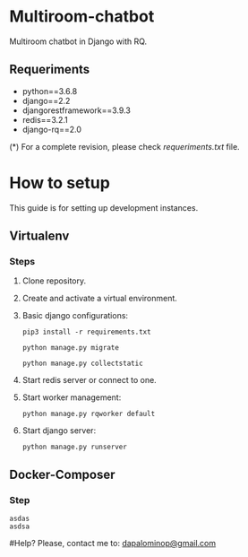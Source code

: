 # Multiroom-chatbot

Multiroom chatbot in Django with RQ.

## Requeriments
- python==3.6.8
- django==2.2
- djangorestframework==3.9.3
- redis==3.2.1
- django-rq==2.0

(*) For a complete revision, please check *requeriments.txt* file.


# How to setup

This guide is for setting up development instances.

## Virtualenv

### Steps

1. Clone repository.
2. Create and activate a virtual environment.

3. Basic django configurations:

    ```pip3 install -r requirements.txt```
    
    ```python manage.py migrate```
    
    ```python manage.py collectstatic```

4. Start redis server or connect to one.

5. Start worker management:

    ```python manage.py rqworker default```
    
6. Start django server:
    
    ```python manage.py runserver```
    
## Docker-Composer

### Step

    asdas
    asdsa

#Help?
Please, contact me to: dapalominop@gmail.com